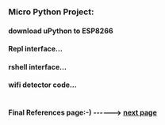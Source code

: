 
### Micro Python Project:

#### download uPython to ESP8266

#### Repl interface...

#### rshell interface...

#### wifi detector code...


```markdown
```
#### **Final References page:-) ------>** [next page](./reference.md)
